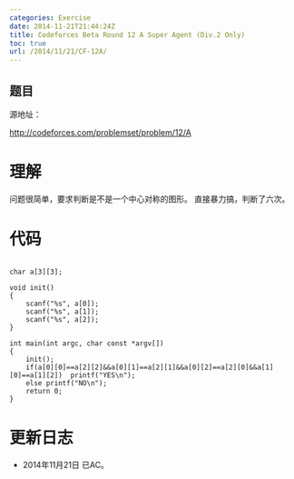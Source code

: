 ```yaml
---
categories: Exercise
date: 2014-11-21T21:44:24Z
title: Codeforces Beta Round 12 A Super Agent (Div.2 Only)
toc: true
url: /2014/11/21/CF-12A/
---
```


## 题目
源地址：

http://codeforces.com/problemset/problem/12/A

# 理解
问题很简单，要求判断是不是一个中心对称的图形。
直接暴力搞，判断了六次。

<!--more-->

# 代码

```

char a[3][3];

void init()
{
    scanf("%s", a[0]);
    scanf("%s", a[1]);
    scanf("%s", a[2]);
}

int main(int argc, char const *argv[])
{
	init();
	if(a[0][0]==a[2][2]&&a[0][1]==a[2][1]&&a[0][2]==a[2][0]&&a[1][0]==a[1][2])  printf("YES\n");
	else printf("NO\n");
	return 0;
}

```

# 更新日志
- 2014年11月21日 已AC。